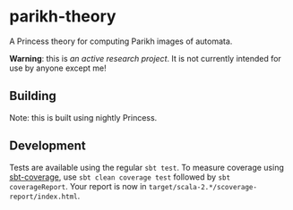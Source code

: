 # parikh-theory
A Princess theory for computing Parikh images of automata.

**Warning**: this is *an active research project*. It is not currently intended
for use by anyone except me!

## Building

Note: this is built using nightly Princess.

## Development

Tests are available using the regular `sbt test`. To measure coverage using
[sbt-coverage](https://github.com/scoverage/sbt-scoverage), use `sbt clean
coverage test` followed by `sbt coverageReport`. Your report is now in
`target/scala-2.*/scoverage-report/index.html`.
